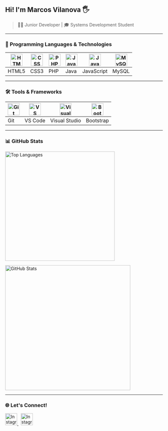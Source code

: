 ## <div align="left">Hi! I'm Marcos Vilanova 🖐️</div>

> 👨‍💻 Junior Developer | 🎓 Systems Development Student  


---

### 🚀 Programming Languages & Technologies

| <img src="https://cdn.jsdelivr.net/gh/devicons/devicon@latest/icons/html5/html5-original.svg" alt="HTML" width="38"> | <img src="https://cdn.jsdelivr.net/gh/devicons/devicon@latest/icons/css3/css3-original.svg" alt="CSS" width="38"> | <img src="https://cdn.jsdelivr.net/gh/devicons/devicon@latest/icons/php/php-original.svg" alt="PHP" width="38"> | <img src="https://cdn.jsdelivr.net/gh/devicons/devicon@latest/icons/java/java-original-wordmark.svg" alt="Java" width="38"> | <img src="https://cdn.jsdelivr.net/gh/devicons/devicon@latest/icons/javascript/javascript-original.svg" alt="JavaScript" width="38"> | <img src="https://cdn.jsdelivr.net/gh/devicons/devicon@latest/icons/mysql/mysql-original-wordmark.svg" alt="MySQL" width="38"> |
|---|---|---|---|---|---|
| HTML5 | CSS3 | PHP | Java | JavaScript | MySQL |

---

### 🛠️ Tools & Frameworks

| <img src="https://cdn.jsdelivr.net/gh/devicons/devicon@latest/icons/git/git-original.svg" alt="Git" width="38"> | <img src="https://upload.wikimedia.org/wikipedia/commons/thumb/2/2d/Visual_Studio_Code_1.18_icon.svg/1200px-Visual_Studio_Code_1.18_icon.svg.png" alt="VS Code" width="38"> | <img src="https://cdn.jsdelivr.net/gh/devicons/devicon@latest/icons/visualstudio/visualstudio-original.svg" alt="Visual Studio" width="38"> | <img src="https://cdn.jsdelivr.net/gh/devicons/devicon@latest/icons/bootstrap/bootstrap-plain.svg" alt="Bootstrap" width="38"> |
|---|---|---|---|
| Git | VS Code | Visual Studio | Bootstrap |

---

### 📊 GitHub Stats

<div align="left">
  <p>
    <img src="https://github-readme-stats.vercel.app/api/top-langs/?username=MarcosVilanova&langs_count=8&theme=tokyonight&layout=compact" alt="Top Languages" width="350" />
  </p>
  <p>
    <img src="https://github-readme-stats.vercel.app/api?username=MarcosVilanova&show_icons=true&theme=tokyonight" alt="GitHub Stats" width="400" />
  </p>
</div>

---

### 🌐 Let's Connect!

<div align="left">
  <a href="https://www.instagram.com/_marcosvilanova/" target="_blank" rel="noopener noreferrer">
    <img src="https://raw.githubusercontent.com/rahuldkjain/github-profile-readme-generator/master/src/images/icons/Social/instagram.svg" alt="Instagram" width="38" />
  </a> &nbsp;
  <a href="https://www.instagram.com/_henrique_vilanova/" target="_blank" rel="noopener noreferrer">
    <img src="https://raw.githubusercontent.com/rahuldkjain/github-profile-readme-generator/master/src/images/icons/Social/instagram.svg" alt="Instagram" width="38" />
  </a>
</div>
